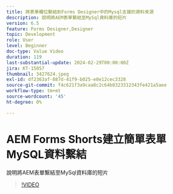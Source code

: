 ```yaml
---
title: 將表單欄位繫結到Forms Designer中的Mysql支援的資料來源
description: 說明將AEM表單繫結至MySql資料庫的短片
version: 6.5
feature: Forms Designer,Designer
topic: Development
role: User
level: Beginner
doc-type: Value Video
duration: 119
last-substantial-update: 2024-02-29T00:00:00Z
jira: KT-15057
thumbnail: 3427624.jpeg
exl-id: df2363af-887d-41f9-b025-e0e12cec3328
source-git-commit: f4c621f3a9caa8c2c64b8323312343fe421a5aee
workflow-type: tm+mt
source-wordcount: '45'
ht-degree: 0%

---
```


# AEM Forms Shorts建立簡單表單MySQL資料繫結

說明將AEM表單繫結至MySql資料庫的短片

>[!VIDEO](https://video.tv.adobe.com/v/3427624/?learn=on)
